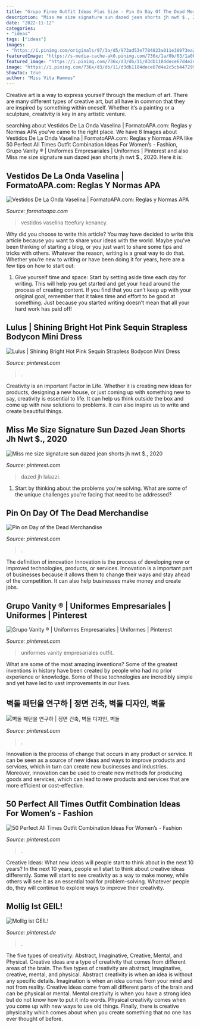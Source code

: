 ```yaml
---
title: "Grupo Firme Outfit Ideas Plus Size - Pin On Day Of The Dead Merchandise"
description: "Miss me size signature sun dazed jean shorts jh nwt $., 2020"
date: "2022-11-12"
categories:
- "ideas"
tags: ["ideas"]
images:
- "https://i.pinimg.com/originals/97/3a/d5/973ad53e7784823a011e38073ea2872f.jpg"
featuredImage: "https://s-media-cache-ak0.pinimg.com/736x/1a/0b/63/1a0b63d804cd8cd6697e338dfe902250.jpg"
featured_image: "https://i.pinimg.com/736x/d3/db/11/d3db1184dece67d4e2c5cb447299ea77.jpg"
image: "https://i.pinimg.com/736x/d3/db/11/d3db1184dece67d4e2c5cb447299ea77.jpg"
ShowToc: true
author: "Miss Vita Hammes"
---
```



Creative art is a way to express yourself through the medium of art. There are many different types of creative art, but all have in common that they are inspired by something within oneself. Whether it’s a painting or a sculpture, creativity is key in any artistic venture.

	

		
searching about Vestidos De La Onda Vaselina | FormatoAPA.com: Reglas y Normas APA you've came to the right place. We have 8 Images about Vestidos De La Onda Vaselina | FormatoAPA.com: Reglas y Normas APA like 50 Perfect All Times Outfit Combination Ideas For Women’s - Fashion, Grupo Vanity ® | Uniformes Empresariales | Uniformes | Pinterest and also Miss me size signature sun dazed jean shorts jh nwt $., 2020. Here it is:
		
    
## Vestidos De La Onda Vaselina | FormatoAPA.com: Reglas Y Normas APA

<img loading=lazy src="https://i.pinimg.com/originals/0c/b4/91/0cb4914a991299d7d31726bc69d36b3f.jpg" onerror="this.onerror=null;this.src='https://tse4.mm.bing.net/th?id=OIP.kRUt5M2HUkS1uSE7QfP8kAHaHa&amp;pid=15.1';" alt="Vestidos De La Onda Vaselina | FormatoAPA.com: Reglas y Normas APA">

_Source: formatoapa.com_

>vestidos vaselina tteefury kenancy. 

	

Why did you choose to write this article?
You may have decided to write this article because you want to share your ideas with the world. Maybe you’ve been thinking of starting a blog, or you just want to share some tips and tricks with others. Whatever the reason, writing is a great way to do that. Whether you’re new to writing or have been doing it for years, here are a few tips on how to start out:
1. Give yourself time and space: Start by setting aside time each day for writing. This will help you get started and get your head around the process of creating content. If you find that you can’t keep up with your original goal, remember that it takes time and effort to be good at something. Just because you started writing doesn’t mean that all your hard work has paid off!


    
## Lulus | Shining Bright Hot Pink Sequin Strapless Bodycon Mini Dress

<img loading=lazy src="https://i.pinimg.com/236x/db/8c/9f/db8c9f7df27f28689d98f678b1fe0e51.jpg?nii=t" onerror="this.onerror=null;this.src='https://tse2.mm.bing.net/th?id=OIP.k1IRV4RwFOpFsjAZJjgy3QAAAA&amp;pid=15.1';" alt="Lulus | Shining Bright Hot Pink Sequin Strapless Bodycon Mini Dress">

_Source: pinterest.com_

>. 

	

Creativity is an important Factor in Life. Whether it is creating new ideas for products, designing a new house, or just coming up with something new to say, creativity is essential to life. It can help us think outside the box and come up with new solutions to problems. It can also inspire us to write and create beautiful things.

    
## Miss Me Size Signature Sun Dazed Jean Shorts Jh Nwt $., 2020

<img loading=lazy src="https://i.pinimg.com/originals/97/3a/d5/973ad53e7784823a011e38073ea2872f.jpg" onerror="this.onerror=null;this.src='https://tse2.mm.bing.net/th?id=OIP.PrKeXd0aaeljy7CxqPzJWgHaIg&amp;pid=15.1';" alt="Miss me size signature sun dazed jean shorts jh nwt $., 2020">

_Source: pinterest.com_

>dazed jh lalazzi. 

	

1. Start by thinking about the problems you're solving. What are some of the unique challenges you're facing that need to be addressed? 

    
## Pin On Day Of The Dead Merchandise

<img loading=lazy src="https://i.pinimg.com/originals/1a/09/9c/1a099c23e5364dc472e01458f91ade89.png" onerror="this.onerror=null;this.src='https://tse2.mm.bing.net/th?id=OIP.R6Wl3GBHlWQNzZL3AG28hwHaKk&amp;pid=15.1';" alt="Pin on Day of the Dead Merchandise">

_Source: pinterest.com_

>. 

	

The definition of innovation
Innovation is the process of developing new or improved technologies, products, or services. Innovation is a important part of businesses because it allows them to change their ways and stay ahead of the competition. It can also help businesses make money and create jobs.

    
## Grupo Vanity ® | Uniformes Empresariales | Uniformes | Pinterest

<img loading=lazy src="https://s-media-cache-ak0.pinimg.com/736x/1a/0b/63/1a0b63d804cd8cd6697e338dfe902250.jpg" onerror="this.onerror=null;this.src='https://tse3.mm.bing.net/th?id=OIP.K_kiAez7juocXyrcarqXMAHaLH&amp;pid=15.1';" alt="Grupo Vanity ® | Uniformes Empresariales | Uniformes | Pinterest">

_Source: pinterest.com_

>uniformes vanity empresariales outfit. 

	

What are some of the most amazing inventions?
Some of the greatest inventions in history have been created by people who had no prior experience or knowledge. Some of these technologies are incredibly simple and yet have led to vast improvements in our lives.

    
## 벽돌 패턴을 연구하 | 정면 건축, 벽돌 디자인, 벽돌

<img loading=lazy src="https://i.pinimg.com/originals/12/36/69/123669bef0589ca9128c6d297358f8e9.jpg" onerror="this.onerror=null;this.src='https://tse2.mm.bing.net/th?id=OIP.w85zGr91NeTC1pmnPq-aQwHaLI&amp;pid=15.1';" alt="벽돌 패턴을 연구하 | 정면 건축, 벽돌 디자인, 벽돌">

_Source: pinterest.com_

>. 

	

Innovation is the process of change that occurs in any product or service. It can be seen as a source of new ideas and ways to improve products and services, which in turn can create new businesses and industries. Moreover, innovation can be used to create new methods for producing goods and services, which can lead to new products and services that are more efficient or cost-effective.

    
## 50 Perfect All Times Outfit Combination Ideas For Women’s - Fashion

<img loading=lazy src="https://i.pinimg.com/736x/d3/db/11/d3db1184dece67d4e2c5cb447299ea77.jpg" onerror="this.onerror=null;this.src='https://tse3.mm.bing.net/th?id=OIP.OWm3WJ-tw53ZG7RYiiECLAHaJR&amp;pid=15.1';" alt="50 Perfect All Times Outfit Combination Ideas For Women’s - Fashion">

_Source: pinterest.com_

>. 

	

Creative Ideas: What new ideas will people start to think about in the next 10 years?
In the next 10 years, people will start to think about creative ideas differently. Some will start to see creativity as a way to make money, while others will see it as an essential tool for problem-solving. Whatever people do, they will continue to explore ways to improve their creativity.

    
## Mollig Ist GEIL!

<img loading=lazy src="https://i.pinimg.com/200x150/65/43/ca/6543ca08097e3de29676f7d8645fb7a5.jpg" onerror="this.onerror=null;this.src='https://tse1.mm.bing.net/th?id=OIP.pX8GcMwQfGG-nX-ClUXueQAAAA&amp;pid=15.1';" alt="Mollig ist GEIL!">

_Source: pinterest.de_

>. 

	

The five types of creativity: Abstract, Imaginative, Creative, Mental, and Physical.
Creative ideas are a type of creativity that comes from different areas of the brain. The five types of creativity are abstract, imaginative, creative, mental, and physical. Abstract creativity is when an idea is without any specific details. Imagination is when an idea comes from your mind and not from reality. Creative ideas come from all different parts of the brain and can be physical or mental. Mental creativity is when you have a strong idea but do not know how to put it into words. Physical creativity comes when you come up with new ways to use old things. Finally, there is creative physicality which comes about when you create something that no one has ever thought of before.

